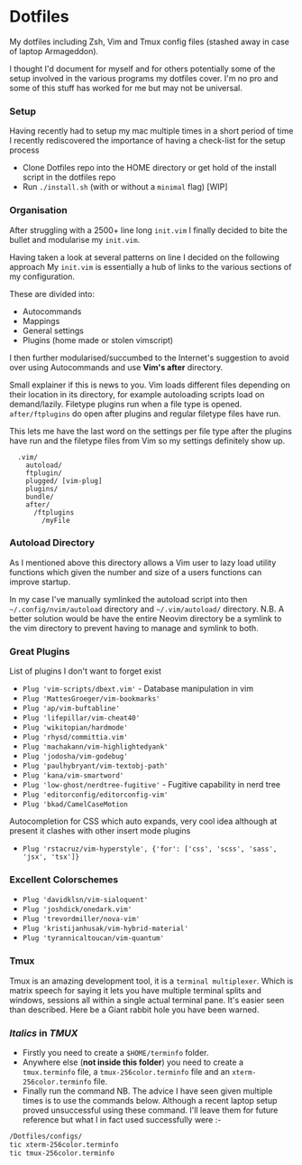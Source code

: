 Dotfiles
===

My dotfiles including Zsh, Vim and Tmux config files (stashed away in case of laptop Armageddon).

I thought I'd document for myself and for others potentially some of the setup
involved in the various programs my dotfiles cover. I'm no pro and some of
this stuff has worked for me but may not be universal.

### Setup

Having recently had to setup my mac multiple times in a short period of time
I recently rediscovered the importance of having a check-list for the setup
process

*   Clone Dotfiles repo into the HOME directory or get hold of the install script in the dotfiles repo
*   Run `./install.sh` (with or without a `minimal` flag) [WIP]

### Organisation
After struggling with a 2500+ line long `init.vim` I finally decided to bite the
bullet and modularise my `init.vim`.

Having taken a look at several patterns on line I decided on the following approach
My `init.vim` is essentially a hub of links to the various sections of my configuration.

These are divided into:
*   Autocommands
*   Mappings
*   General settings
*   Plugins (home made or stolen vimscript)

I then further modularised/succumbed to the Internet's suggestion to avoid
over using Autocommands and use **Vim's after** directory.

Small explainer if this is news to you. Vim loads different files depending on their location in its directory, for example autoloading scripts load on
demand/lazily. Filetype plugins run when a file type is opened. `after/ftplugins` do open after plugins and regular filetype
files have run.

This lets me have the last word on the settings per file type after the plugins
have run and the filetype files from Vim so my settings definitely show up.

```vim
  .vim/
    autoload/
    ftplugin/
    plugged/ [vim-plug]
    plugins/
    bundle/
    after/
      /ftplugins
        /myFile
```

### Autoload Directory
As I mentioned above this directory allows a Vim user
to lazy load utility functions which given the number
and size of a users functions can improve startup.

In my case I've manually symlinked the autoload script
into then `~/.config/nvim/autoload` directory and
`~/.vim/autoload/` directory. N.B. A better solution would
be have the entire Neovim directory be a symlink to the vim
directory to prevent having to manage and symlink to both.

### Great Plugins
List of plugins I don't want to forget exist

*   `Plug 'vim-scripts/dbext.vim'` - Database manipulation in vim 
*   `Plug 'MattesGroeger/vim-bookmarks'`
*   `Plug 'ap/vim-buftabline'`
*   `Plug 'lifepillar/vim-cheat40'`
*   `Plug 'wikitopian/hardmode'`
*   `Plug 'rhysd/committia.vim'`
*   `Plug 'machakann/vim-highlightedyank'`
*   `Plug 'jodosha/vim-godebug'`
*   `Plug 'paulhybryant/vim-textobj-path'`
*   `Plug 'kana/vim-smartword'`
*   `Plug 'low-ghost/nerdtree-fugitive'` - Fugitive capability in nerd tree
*   `Plug 'editorconfig/editorconfig-vim'`
*   `Plug 'bkad/CamelCaseMotion`

Autocompletion for CSS which auto expands, very cool idea
although at present it clashes with other insert mode
plugins
*   `Plug 'rstacruz/vim-hyperstyle', {'for': ['css', 'scss', 'sass', 'jsx', 'tsx']}`

### Excellent Colorschemes

*   `Plug 'davidklsn/vim-sialoquent'`
*   `Plug 'joshdick/onedark.vim'`
*   `Plug 'trevordmiller/nova-vim'`
*   `Plug 'kristijanhusak/vim-hybrid-material'`
*   `Plug 'tyrannicaltoucan/vim-quantum'`

### Tmux

Tmux is an amazing development tool, it is a `terminal multiplexer`. Which is matrix
speech for saying it lets you have multiple terminal splits and windows,
sessions all within a single actual terminal pane. It's easier seen than
described.
Here be a Giant rabbit hole you have been warned.

### _Italics_ in *TMUX*

*   Firstly you need to create a `$HOME/terminfo` folder.
*   Anywhere else (**not inside this folder**) you need to create a `tmux.terminfo`
    file, a `tmux-256color.terminfo` file and an `xterm-256color.terminfo` file.
*   Finally run the command
    NB. The advice I have seen given multiple times is to use the commands below.
    Although a recent laptop setup proved unsuccessful using these command. I'll
    leave them for future reference but what I in fact used successfully were :-


```sh
/Dotfiles/configs/
tic xterm-256color.terminfo
tic tmux-256color.terminfo
```
